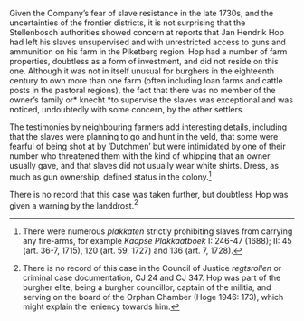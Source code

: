 Given the Company’s fear of slave resistance in the late 1730s, and the uncertainties of the frontier districts, it is not surprising that the Stellenbosch authorities showed concern at reports that Jan Hendrik Hop had left his slaves unsupervised and with unrestricted access to guns and ammunition on his farm in the Piketberg region. Hop had a number of farm properties, doubtless as a form of investment, and did not reside on this one. Although it was not in itself unusual for burghers in the eighteenth century to own more than one farm (often including loan farms and cattle posts in the pastoral regions), the fact that there was no member of the owner’s family or* knecht *to supervise the slaves was exceptional and was noticed, undoubtedly with some concern, by the other settlers.

The testimonies by neighbouring farmers add interesting details, including that the slaves were planning to go and hunt in the veld, that some were fearful of being shot at by ‘Dutchmen’ but were intimidated by one of their number who threatened them with the kind of whipping that an owner usually gave, and that slaves did not usually wear white shirts. Dress, as much as gun ownership, defined status in the colony.[^1]

There is no record that this case was taken further, but doubtless Hop was given a warning by the landdrost.[^2]

[^1]: There were numerous *plakkaten* strictly prohibiting slaves from carrying any fire-arms, for example *Kaapse Plakkaatboek* I: 246-47 (1688); II: 45 (art. 36-7, 1715), 120 (art. 59, 1727) and 136 (art. 7, 1728).

[^2]: There is no record of this case in the Council of Justice *regtsrollen* or criminal case documentation, CJ 24 and CJ 347. Hop was part of the burgher elite, being a burgher councillor, captain of the militia, and serving on the board of the Orphan Chamber (Hoge 1946: 173), which might explain the leniency towards him.